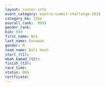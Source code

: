 ```yaml
---
layout: runner-info 
event_category: mantra-summit-challenge-2019 
category_km: 15km 
overall_rank:  9999
gender_rank: 
bib: 844
first_name: Nik
last_name: Gunawan
gender: M
team_name: Bali Hash
start_(t1): 
mbah_kamad_(t2): 
finish_(t3): 
race_time: 
status: DNS
certficate: 
---
```

